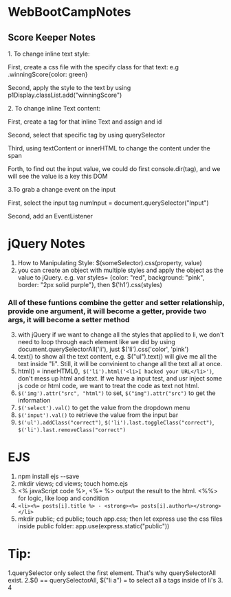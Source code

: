 # WebBootCampNotes
<h2>Score Keeper Notes</h2>
1. To change inline text style:<return>
<p>First, create a css file with the specify class for that text: e.g .winningScore{color: green}</p>
<p>Second, apply the style to the text by using p1Display.classList.add("winningScore")<return></p>
2. To change inline Text content:<return>
<p>First, create a <span> tag for that inline Text and assign and id</p>
<p>Second, select that specific <span> tag by using querySelector</p>
<p>Third, using textContent or innerHTML to change the content under the span</p>
<p>Forth, to find out the input value, we could do first console.dir(tag), and we will see the value is a key this DOM</p>
3.To grab a change event on the input <return>
<p>First, select the input tag numInput = document.querySelector("Input")</p>
<p>Second, add an EventListener</p>

# jQuery Notes
1. How to Manipulating Style: $(someSelector).css(property, value)
2. you can create an object with multiple styles and apply the object as the value to jQuery. e.g. 
var styles= {color: "red", background: "pink", border: "2px solid purple"}, then
$('h1').css(styles)
### All of these funtions combine the getter and setter relationship, provide one argument, it will become a getter, provide two args, it will become a setter method
3. with jQuery if we want to change all the styles that applied to li, we don't need to loop through each element 
like we did by using document.querySelectorAll('li'), just $('li').css('color', 'pink')
4. text() to show all the text content, e.g. $("ul").text() will give me all the text inside "li". Still, it will be convinient to change all the text all at once.
5. html() = innerHTML(),` $('li').html('<li>I hacked your URL</li>')`, don't mess up html and text. If we have a input test, and usr inject some js code or html code, we want to treat the code as text not html.
6. `$('img').attr("src", "html")` to set, `$("img").attr("src")` to get the information
7. `$('select').val()` to get the value from the dropdown menu
8. `$('input').val()` to retrieve the value from the input bar
9. `$('ul').addClass("correct")`, `$('li').last.toggleClass("correct")`, `$('li').last.removeClass("correct")`

# EJS
1. npm install ejs --save
2. mkdir views; cd views; touch home.ejs
3. <% javaScript code %>, <%= %> output the result to the html. <%%> for logic, like loop and condition
4. `<li><%= posts[i].title %> - <strong><%= posts[i].author%></strong></li>`
5. mkdir public; cd public; touch app.css; then let express use the css files inside public folder: app.use(express.static("public"))

# Tip:
1.querySelector only select the first element. That's why querySelectorAll exist.
2.$() == querySelectorAll, $("li a") = to select all a tags inside of li's
3.
4
